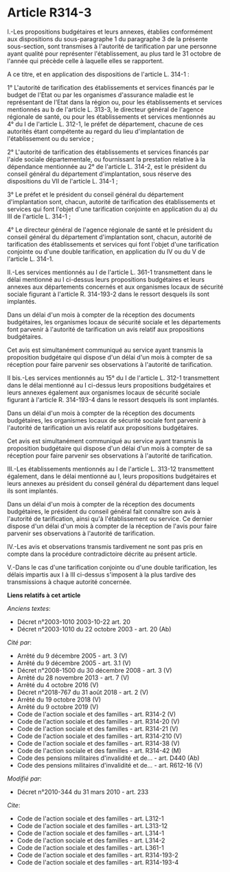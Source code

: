# Article R314-3

I.-Les propositions budgétaires et leurs annexes, établies conformément aux dispositions du sous-paragraphe 1 du paragraphe 3
de la présente sous-section, sont transmises à l'autorité de tarification par une personne ayant qualité pour représenter
l'établissement, au plus tard le 31 octobre de l'année qui précède celle à laquelle elles se rapportent.

A ce titre, et en application des dispositions de l'article L. 314-1 : 

1° L'autorité de tarification des établissements et services financés par le budget de l'Etat ou par les organismes
d'assurance maladie est le représentant de l'Etat dans la région  ou, pour les établissements et services mentionnés au b de
l'article L.  313-3, le directeur général de l'agence régionale de santé, ou pour les  établissements et services mentionnés
au 4° du I de l'article L. 312-1,  le préfet de département, chacune de ces autorités étant compétente au  regard du lieu
d'implantation de l'établissement ou du service ; 

2° L'autorité de tarification des établissements et services financés par l'aide sociale départementale, ou fournissant la
prestation relative à la dépendance mentionnée au 2° de l'article L. 314-2, est le président du conseil général du
département d'implantation, sous réserve des dispositions du VII de l'article L. 314-1 ; 

3° Le préfet et le président du conseil général du département d'implantation sont, chacun, autorité de tarification des
établissements et services qui font l'objet d'une tarification conjointe en application du a) du III de l'article L. 314-1 ;

4° Le directeur général de l'agence  régionale de santé et le président du conseil général du département  d'implantation
sont, chacun, autorité de tarification des établissements  et services qui font l'objet d'une tarification conjointe ou d'une
double tarification, en application du IV ou du V de l'article L. 314-1. 

II.-Les services mentionnés au I de l'article L. 361-1 transmettent dans le délai mentionné au I ci-dessus leurs propositions
budgétaires et leurs annexes aux départements concernés et aux organismes locaux de sécurité sociale figurant à l'article R.
314-193-2 dans le ressort desquels ils sont implantés. 

Dans un délai d'un mois à compter de la réception des documents budgétaires, les organismes locaux de sécurité sociale et les
départements font parvenir à l'autorité de tarification un avis relatif aux propositions budgétaires. 

Cet avis est simultanément communiqué au service ayant transmis la proposition budgétaire qui dispose d'un délai d'un mois à
compter de sa réception pour faire parvenir ses observations à l'autorité de tarification. 

II bis.-Les services mentionnés au 15° du I de l'article L. 312-1 transmettent dans le délai mentionné au I ci-dessus leurs
propositions budgétaires et leurs annexes également aux organismes locaux de sécurité sociale figurant à l'article R.
314-193-4 dans le ressort desquels ils sont implantés. 

Dans un délai d'un mois à compter de la réception des documents budgétaires, les organismes locaux de sécurité sociale font
parvenir à l'autorité de tarification un avis relatif aux propositions budgétaires. 

Cet avis est simultanément communiqué au service ayant transmis la proposition budgétaire qui dispose d'un délai d'un mois à
compter de sa réception pour faire parvenir ses observations à l'autorité de tarification. 

III.-Les établissements mentionnés au I de l'article L. 313-12 transmettent également, dans le délai mentionné au I, leurs
propositions budgétaires et leurs annexes au président du conseil général du département dans lequel ils sont implantés. 

Dans un délai d'un mois à compter de la réception des documents budgétaires, le président du conseil général fait connaître
son avis à l'autorité de tarification, ainsi qu'à l'établissement ou service. Ce dernier dispose d'un délai d'un mois à
compter de la réception de l'avis pour faire parvenir ses observations à l'autorité de tarification. 

IV.-Les avis et observations transmis tardivement ne sont pas pris en compte dans la procédure contradictoire décrite au
présent article.

V.-Dans le cas d'une tarification conjointe ou d'une double tarification, les délais impartis aux I à III ci-dessus
s'imposent à la plus tardive des transmissions à chaque autorité concernée.

**Liens relatifs à cet article**

_Anciens textes_:

  - Décret n°2003-1010 2003-10-22 art. 20
  - Décret n°2003-1010 du 22 octobre 2003 - art. 20 (Ab)

_Cité par_:

  - Arrêté du 9 décembre 2005 - art. 3 (V)
  - Arrêté du 9 décembre 2005 - art. 3.1 (V)
  - Décret n°2008-1500 du 30 décembre 2008 - art. 3 (V)
  - Arrêté du 28 novembre 2013 - art. 7 (V)
  - Arrêté du 4 octobre 2016 (V)
  - Décret n°2018-767 du 31 août 2018 - art. 2 (V)
  - Arrêté du 19 octobre 2018 (V)
  - Arrêté du 9 octobre 2019 (V)
  - Code de l'action sociale et des familles - art. R314-2 (V)
  - Code de l'action sociale et des familles - art. R314-20 (V)
  - Code de l'action sociale et des familles - art. R314-21 (V)
  - Code de l'action sociale et des familles - art. R314-210 (V)
  - Code de l'action sociale et des familles - art. R314-38 (V)
  - Code de l'action sociale et des familles - art. R314-42 (M)
  - Code des pensions militaires d'invalidité et de... - art. D440 (Ab)
  - Code des pensions militaires d'invalidité et de... - art. R612-16 (V)

_Modifié par_:

  - Décret n°2010-344 du 31 mars 2010 - art. 233

_Cite_:

  - Code de l'action sociale et des familles - art. L312-1
  - Code de l'action sociale et des familles - art. L313-12
  - Code de l'action sociale et des familles - art. L314-1
  - Code de l'action sociale et des familles - art. L314-2
  - Code de l'action sociale et des familles - art. L361-1
  - Code de l'action sociale et des familles - art. R314-193-2
  - Code de l'action sociale et des familles - art. R314-193-4
